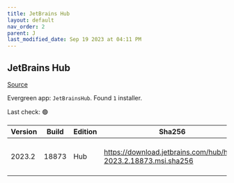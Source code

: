```yaml
---
title: JetBrains Hub
layout: default
nav_order: 2
parent: J
last_modified_date: Sep 19 2023 at 04:11 PM
---
```


## JetBrains Hub

[Source](https://www.jetbrains.com/hub)

Evergreen app: `JetBrainsHub`. Found `1` installer.

Last check: 🟢

| Version | Build | Edition | Sha256                                                         | Date       | Size      | Type | URI                                                                                                                |
| ------- | ----- | ------- | -------------------------------------------------------------- | ---------- | --------- | ---- | ------------------------------------------------------------------------------------------------------------------ |
| 2023.2  | 18873 | Hub     | https://download.jetbrains.com/hub/hub-2023.2.18873.msi.sha256 | 09/19/2023 | 298528768 | msi  | [https://download.jetbrains.com/hub/hub-2023.2.18873.msi](https://download.jetbrains.com/hub/hub-2023.2.18873.msi) |
